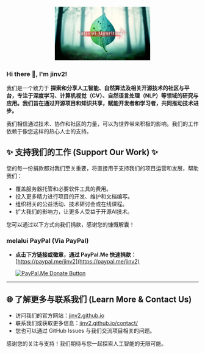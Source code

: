 <p align="center">
  <a href="https://jinv2.github.io">
    <img src="https://github.com/jinv2/jinv2.github.io/blob/main/assets/images/%E5%A4%A9%E7%AE%97LOGO3.png?raw=true" alt="天算 LOGO" width="250"/>
  </a>
</p>

### Hi there 👋, I'm jinv2!

我们是一个致力于 **探索和分享人工智能、自然算法及相关开源技术的社区与平台，专注于深度学习、计算机视觉（CV）、自然语言处理（NLP）等领域的研究与应用。我们旨在通过开源项目和知识共享，赋能开发者和学习者，共同推动技术进步。**

我们相信通过技术、协作和社区的力量，可以为世界带来积极的影响。我们的工作依赖于像您这样的热心人士的支持。

## ✨ 支持我们的工作 (Support Our Work) ✨

您的每一份捐款都对我们至关重要，将直接用于支持我们的项目运营和发展，帮助我们：
*   覆盖服务器托管和必要软件工具的费用。
*   投入更多精力进行项目的开发、维护和文档编写。
*   组织相关的公益活动、技术研讨会或在线课程。
*   扩大我们的影响力，让更多人受益于开源AI技术。

您可以通过以下方式向我们捐款，感谢您的慷慨解囊！

###  melalui PayPal (Via PayPal)

*   **点击下方链接或徽章，通过 PayPal.Me 快速捐款：**
    [https://paypal.me/jinv2](https://paypal.me/jinv2)

    [![PayPal.Me Donate Button](https://img.shields.io/badge/PayPal-Donate-00457C?style=for-the-badge&logo=paypal&logoColor=white)](https://paypal.me/jinv2)

---

## 🌐 了解更多与联系我们 (Learn More & Contact Us)

*   访问我们的官方网站：[jinv2.github.io](https://jinv2.github.io)
*   联系我们或获取更多信息：[jinv2.github.io/contact/](https://jinv2.github.io/contact/)
*   您也可以通过 GitHub Issues 与我们交流项目相关的问题。

感谢您的关注与支持！我们期待与您一起探索人工智能的无限可能。
